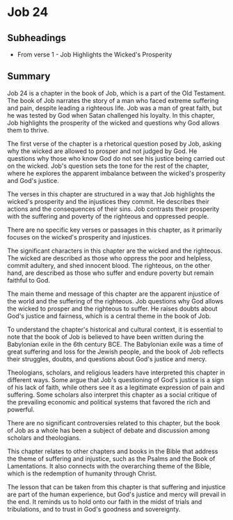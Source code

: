 # Job 24

## Subheadings

* From verse 1 - Job Highlights the Wicked's Prosperity

## Summary

Job 24 is a chapter in the book of Job, which is a part of the Old Testament. The book of Job narrates the story of a man who faced extreme suffering and pain, despite leading a righteous life. Job was a man of great faith, but he was tested by God when Satan challenged his loyalty. In this chapter, Job highlights the prosperity of the wicked and questions why God allows them to thrive.

The first verse of the chapter is a rhetorical question posed by Job, asking why the wicked are allowed to prosper and not judged by God. He questions why those who know God do not see his justice being carried out on the wicked. Job's question sets the tone for the rest of the chapter, where he explores the apparent imbalance between the wicked's prosperity and God's justice.

The verses in this chapter are structured in a way that Job highlights the wicked's prosperity and the injustices they commit. He describes their actions and the consequences of their sins. Job contrasts their prosperity with the suffering and poverty of the righteous and oppressed people.

There are no specific key verses or passages in this chapter, as it primarily focuses on the wicked's prosperity and injustices.

The significant characters in this chapter are the wicked and the righteous. The wicked are described as those who oppress the poor and helpless, commit adultery, and shed innocent blood. The righteous, on the other hand, are described as those who suffer and endure poverty but remain faithful to God.

The main theme and message of this chapter are the apparent injustice of the world and the suffering of the righteous. Job questions why God allows the wicked to prosper and the righteous to suffer. He raises doubts about God's justice and fairness, which is a central theme in the book of Job.

To understand the chapter's historical and cultural context, it is essential to note that the book of Job is believed to have been written during the Babylonian exile in the 6th century BCE. The Babylonian exile was a time of great suffering and loss for the Jewish people, and the book of Job reflects their struggles, doubts, and questions about God's justice and mercy.

Theologians, scholars, and religious leaders have interpreted this chapter in different ways. Some argue that Job's questioning of God's justice is a sign of his lack of faith, while others see it as a legitimate expression of pain and suffering. Some scholars also interpret this chapter as a social critique of the prevailing economic and political systems that favored the rich and powerful.

There are no significant controversies related to this chapter, but the book of Job as a whole has been a subject of debate and discussion among scholars and theologians.

This chapter relates to other chapters and books in the Bible that address the theme of suffering and injustice, such as the Psalms and the Book of Lamentations. It also connects with the overarching theme of the Bible, which is the redemption of humanity through Christ.

The lesson that can be taken from this chapter is that suffering and injustice are part of the human experience, but God's justice and mercy will prevail in the end. It reminds us to hold onto our faith in the midst of trials and tribulations, and to trust in God's goodness and sovereignty.
